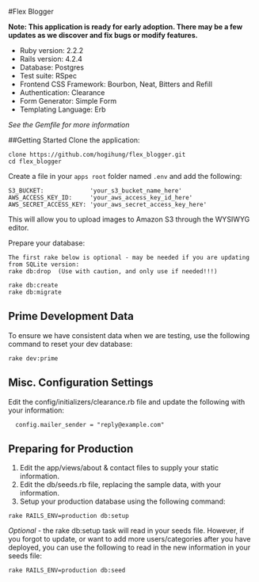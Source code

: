 #Flex Blogger

**Note: This application is ready for early adoption.  There may be a few updates as we discover and fix bugs or modify features.**

* Ruby version: 2.2.2
* Rails version: 4.2.4
* Database:  Postgres
* Test suite:  RSpec
* Frontend CSS Framework: Bourbon, Neat, Bitters and Refill<br>
* Authentication: Clearance
* Form Generator: Simple Form
* Templating Language: Erb

*See the Gemfile for more information*

##Getting Started
Clone the application:
```
clone https://github.com/hogihung/flex_blogger.git
cd flex_blogger
```


Create a file in your `apps root` folder named `.env` and add the following:
```
S3_BUCKET:             'your_s3_bucket_name_here'
AWS_ACCESS_KEY_ID:     'your_aws_access_key_id_here'
AWS_SECRET_ACCESS_KEY: 'your_aws_secret_access_key_here'
```
This will allow you to upload images to Amazon S3 through the WYSIWYG editor.


Prepare your database:
```
The first rake below is optional - may be needed if you are updating from SQLite version:
rake db:drop  (Use with caution, and only use if needed!!!)

rake db:create
rake db:migrate
```

## Prime Development Data
To ensure we have consistent data when we are testing, use the following command to reset your dev database:

```
rake dev:prime
```

## Misc. Configuration Settings
Edit the config/initializers/clearance.rb file and update the following with your information:

```
  config.mailer_sender = "reply@example.com"
```

## Preparing for Production
1.  Edit the app/views/about & contact files to supply your static information.
2.  Edit the db/seeds.rb file, replacing the sample data, with your information.
3.  Setup your production database using the following command:

```
rake RAILS_ENV=production db:setup
```

*Optional* - the rake db:setup task will read in your seeds file.  However, if
you forgot to update, or want to add more users/categories after you have deployed,
you can use the following to read in the new information in your seeds file:

```
rake RAILS_ENV=production db:seed
```


